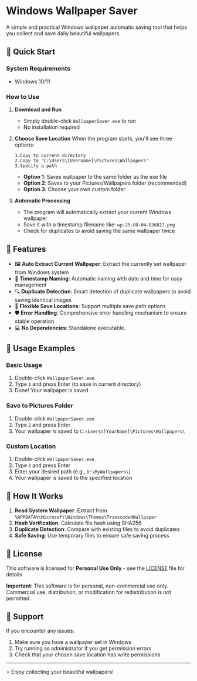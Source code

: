 # Windows Wallpaper Saver 

A simple and practical Windows wallpaper automatic saving tool that helps you collect and save daily beautiful wallpapers.

## 🚀 Quick Start

### System Requirements

- Windows 10/11

### How to Use

1. **Download and Run**
   - Simply double-click `WallpaperSaver.exe` to run
   - No installation required

2. **Choose Save Location**
   When the program starts, you'll see three options:
   ```
   1.Copy to current directory
   2.Copy to 'C:\Users\[Username]\Pictures\Wallpapers'
   3.Specify a path
   ```
   
   - **Option 1**: Saves wallpaper to the same folder as the exe file
   - **Option 2**: Saves to your Pictures/Wallpapers folder (recommended)
   - **Option 3**: Choose your own custom folder

3. **Automatic Processing**
   - The program will automatically extract your current Windows wallpaper
   - Save it with a timestamp filename like: `wp-25-08-04-836817.png`
   - Check for duplicates to avoid saving the same wallpaper twice

## 🌟 Features

- 🖼️ **Auto Extract Current Wallpaper**: Extract the currently set wallpaper from Windows system
- 📅 **Timestamp Naming**: Automatic naming with date and time for easy management
- 🔍 **Duplicate Detection**: Smart detection of duplicate wallpapers to avoid saving identical images
- 📁 **Flexible Save Locations**: Support multiple save path options
- 🛡️ **Error Handling**: Comprehensive error handling mechanism to ensure stable operation
- 💻 **No Dependencies**: Standalone executable.

## 📖 Usage Examples

### Basic Usage
1. Double-click `WallpaperSaver.exe`
2. Type `1` and press Enter (to save in current directory)
3. Done! Your wallpaper is saved

### Save to Pictures Folder
1. Double-click `WallpaperSaver.exe`
2. Type `2` and press Enter
3. Your wallpaper is saved to `C:\Users\[YourName]\Pictures\Wallpapers\`

### Custom Location
1. Double-click `WallpaperSaver.exe`
2. Type `3` and press Enter
3. Enter your desired path (e.g., `D:\MyWallpapers\`)
4. Your wallpaper is saved to the specified location

## 🔧 How It Works

1. **Read System Wallpaper**: Extract from `%APPDATA%\Microsoft\Windows\Themes\TranscodedWallpaper`
2. **Hash Verification**: Calculate file hash using SHA256
3. **Duplicate Detection**: Compare with existing files to avoid duplicates
4. **Safe Saving**: Use temporary files to ensure safe saving process

## 📄 License

This software is licensed for **Personal Use Only** - see the [LICENSE](LICENSE) file for details

**Important**: This software is for personal, non-commercial use only. Commercial use, distribution, or modification for redistribution is not permitted.

## 🙏 Support

If you encounter any issues:
1. Make sure you have a wallpaper set in Windows
2. Try running as administrator if you get permission errors
3. Check that your chosen save location has write permissions

---

⭐ Enjoy collecting your beautiful wallpapers!
